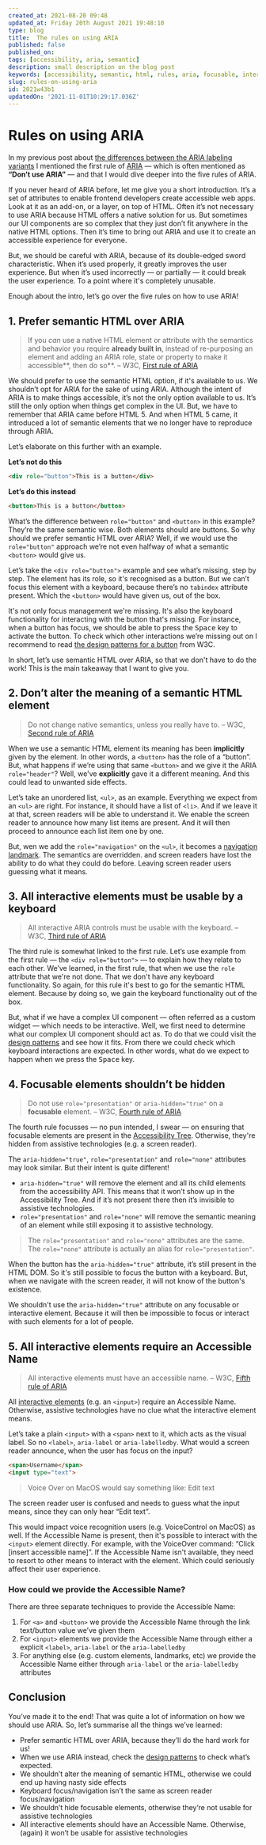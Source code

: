 ```yaml
---
created_at: 2021-08-20 09:48
updated_at: Friday 20th August 2021 19:48:10
type: blog
title:  The rules on using ARIA
published: false
published_on:
tags: [accessibility, aria, semantic]
description: small description on the blog post
keywords: [accessibility, semantic, html, rules, aria, focusable, interactive, accessible name, accessibility tree]
slug: rules-on-using-aria
id: 2021w43b1
updatedOn: '2021-11-01T10:29:17.036Z'
---
```


# Rules on using ARIA

In my previous post about [the differences between the ARIA labeling variants](https://beingfrankly.nl/blog/differences-between-aria-labeling-variants) I mentioned the first rule of [ARIA](https://www.w3.org/TR/wai-aria/) — which is often mentioned as **“Don’t use ARIA”** — and that I would dive deeper into the five rules of ARIA.

If you never heard of ARIA before, let me give you a short introduction. It’s a set of attributes to enable frontend developers create accessible web apps. Look at it as an add-on, or a layer, on top of HTML. Often it’s not necessary to use ARIA because HTML offers a native solution for us. But sometimes our UI components are so complex that they just don’t fit anywhere in the native HTML options. Then it’s time to bring out ARIA and use it to create an accessible experience for everyone.

But, we should be careful with ARIA, because of its double-edged sword characteristic. When it’s used properly, it greatly improves the user experience. But when it’s used incorrectly — or partially — it could break the user experience. To a point where it's completely unusable.

Enough about the intro, let’s go over the five rules on how to use ARIA!

## 1. Prefer semantic HTML over ARIA

> If you _can_ use a native HTML element or attribute with the semantics and behavior you require **already built in**, instead of re-purposing an element and adding an ARIA role, state or property to make it accessible**, then do so**.
> – W3C, [First rule of ARIA](https://www.w3.org/TR/using-aria/#firstrule)

We should prefer to use the semantic HTML option, if it's available to us. We shouldn’t opt for ARIA for the sake of using ARIA. Although the intent of ARIA is to make things accessible, it’s not the only option available to us. It’s still the only option when things get complex in the UI. But, we have to remember that ARIA came before HTML 5. And when HTML 5 came, it introduced a lot of semantic elements that we no longer have to reproduce through ARIA.

Let’s elaborate on this further with an example.

**Let’s not do this**

```html
<div role="button">This is a button</div>
```

**Let’s do this instead**

```html
<button>This is a button</button>
```

What’s the difference between `role="button"` and `<button>` in this example? They’re the same semantic wise. Both elements should are buttons. So why should we prefer semantic HTML over ARIA? Well, if we would use the `role="button"` approach we’re not even halfway of what a semantic `<button>` would give us.

Let’s take the `<div role="button">` example and see what’s missing, step by step. The element has its role, so it's recognised as a button. But we can’t focus this element with a keyboard, because there’s no `tabindex` attribute present. Which the `<button>` would have given us, out of the box.

It's not only focus management we're missing. It's also the keyboard functionality for interacting with the button that's missing. For instance, when a button has focus, we should be able to press the <kbd>Space</kbd> key to activate the button. To check which other interactions we’re missing out on I recommend to read [the design patterns for a button](https://www.w3.org/TR/wai-aria-practices-1.1/#button) from W3C.

In short, let’s use semantic HTML over ARIA, so that we don't have to do the work! This is the main takeaway that I want to give you.

## 2. Don’t alter the meaning of a semantic HTML element

> Do not change native semantics, unless you really have to.
> – W3C, [Second rule of ARIA](https://www.w3.org/TR/using-aria/#secondtrule)

When we use a semantic HTML element its meaning has been **implicitly** given by the element. In other words, a `<button>` has the role of a “button”. But, what happens if we’re using that same `<button>` and we give it the ARIA `role="header"`? Well, we've **explicitly** gave it a different meaning. And this could lead to unwanted side effects.

Let’s take an unordered list, `<ul>`, as an example. Everything we expect from an `<ul>` are right. For instance, it should have a list of `<li>`. And if we leave it at that, screen readers will be able to understand it. We enable the screen reader to announce how many list items are present. And it will then proceed to announce each list item one by one.

But, wen we add the `role="navigation"` on the `<ul>`, it becomes a [navigation landmark](https://developer.mozilla.org/en-US/docs/Web/Accessibility/ARIA/Roles/Navigation_Role). The semantics are overridden. and screen readers have lost the ability to do what they could do before. Leaving screen reader users guessing what it means.

## 3. All interactive elements must be usable by a keyboard

> All interactive ARIA controls must be usable with the keyboard.
> – W3C, [Third rule of ARIA](https://www.w3.org/TR/using-aria/#3rdrule)

The third rule is somewhat linked to the first rule. Let’s use example from the first rule — the `<div role="button">` — to explain how they relate to each other. We’ve learned, in the first rule, that when we use the `role` attribute that we're not done. That we don't have any keyboard functionality. So again, for this rule it's best to go for the semantic HTML element. Because by doing so, we gain the keyboard functionality out of the box.

But, what if we have a complex UI component — often referred as a custom widget — which needs to be interactive. Well, we first need to determine what our complex UI component should act as. To do that we could visit the [design patterns](https://www.w3.org/TR/wai-aria-practices-1.1/#aria_ex) and see how it fits. From there we could check which keyboard interactions are expected. In other words, what do we expect to happen when we press the <kbd>Space</kbd> key.

## 4. Focusable elements shouldn’t be hidden

> Do not use `role="presentation"` or `aria-hidden="true"` on a **focusable** element.
> – W3C, [Fourth rule of ARIA](https://www.w3.org/TR/using-aria/#4thrule)

The fourth rule focusses — no pun intended, I swear — on ensuring that focusable elements are present in the [Accessibility Tree](https://developer.mozilla.org/en-US/docs/Glossary/Accessibility_tree). Otherwise, they're hidden from assistive technologies (e.g. a screen reader).

The `aria-hidden="true"`, `role="presentation"` and `role="none"` attributes may look similar. But their intent is quite different!

- `aria-hidden="true"` will remove the element and all its child elements from the accessibility API. This means that it won’t show up in the Accessibility Tree. And if it’s not present there then it’s invisible to assistive technologies.
- `role="presentation"` and `role="none"` will remove the semantic meaning of an element while still exposing it to assistive technology.

> The `role="presentation"` and `role="none"` attributes are the same. The `role="none"` attribute is actually an alias for `role="presentation"`.

When the button has the `aria-hidden="true"` attribute, it’s still present in the HTML DOM. So it's still possible to focus the button with a keyboard. But, when we navigate with the screen reader, it will not know of the button's existence.

We shouldn't use the `aria-hidden="true"` attribute on any focusable or interactive element. Because it will then be impossible to focus or interact with such elements for a lot of people.

## 5. All interactive elements require an Accessible Name

> All interactive elements must have an accessible name.
> – W3C, [Fifth rule of ARIA](https://www.w3.org/TR/using-aria/#fifthrule)

All [interactive elements](https://html.spec.whatwg.org/#interactive-content-2) (e.g. an `<input>`) require an Accessible Name. Otherwise, assistive technologies have no clue what the interactive element means.

Let’s take a plain `<input>` with a `<span>` next to it, which acts as the visual label. So no `<label>`, `aria-label` or `aria-labelledby`. What would a screen reader announce, when the user has focus on the input?

```html
<span>Username</span>
<input type="text">
```

> Voice Over on MacOS would say something like: Edit text

The screen reader user is confused and needs to guess what the input means, since they can only hear “Edit text”.

This would impact voice recognition users (e.g. VoiceControl on MacOS) as well. If the Accessible Name is present, then it's possible to interact with the `<input>` element directly. For example, with the VoiceOver command: “Click [insert accessible name]”. If the Accessible Name isn't available, they need to resort to other means to interact with the element. Which could seriously affect their user experience.

### How could we provide the Accessible Name?

There are three separate techniques to provide the Accessible Name:

1. For `<a>` and `<button>` we provide the Accessible Name through the link text/button value we’ve given them
2. For `<input>` elements we provide the Accessible Name through either a explicit `<label>`, `aria-label` or the `aria-labelledby`
3. For anything else (e.g. custom elements, landmarks, etc) we provide the Accessible Name either through `aria-label` or the `aria-labelledby` attributes

## Conclusion

You’ve made it to the end! That was quite a lot of information on how we should use ARIA. So, let’s summarise all the things we’ve learned:

- Prefer semantic HTML over ARIA, because they’ll do the hard work for us!
- When we use ARIA instead, check the [design patterns](https://www.w3.org/TR/wai-aria-practices-1.1/) to check what’s expected.
- We shouldn’t alter the meaning of semantic HTML, otherwise we could end up having nasty side effects
- Keyboard focus/navigation isn’t the same as screen reader focus/navigation
- We shouldn’t hide focusable elements, otherwise they’re not usable for assistive technologies
- All interactive elements should have an Accessible Name. Otherwise, (again) it won’t be usable for assistive technologies
